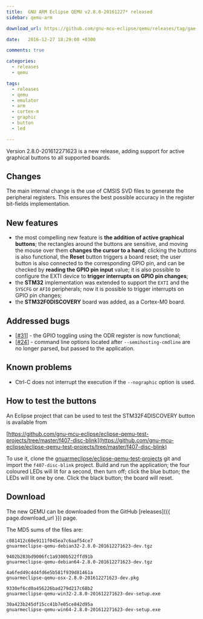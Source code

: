 ```yaml
---
title:  GNU ARM Eclipse QEMU v2.8.0-20161227* released
sidebar: qemu-arm

download_url: https://github.com/gnu-mcu-eclipse/qemu/releases/tag/gae-2.8.0-20161227

date:   2016-12-27 18:29:00 +0300

comments: true

categories:
  - releases
  - qemu

tags:
  - releases
  - qemu
  - emulator
  - arm
  - cortex-m
  - graphic
  - button
  - led

---
```


Version 2.8.0-201612271623 is a new release, adding support for active graphical buttons to all supported boards.

## Changes

The main internal change is the use of CMSIS SVD files to generate the peripheral registers. This ensures the best possible accuracy in the register bit-fields implementation.

## New features

- the most compelling new feature is **the addition of active graphical buttons**; the rectangles around the buttons are sensitive, and moving the mouse over them **changes the cursor to a hand**; clicking the buttons is also functional, the **Reset** button triggers a board reset; the user button is also connected to the corresponding GPIO pin, and can be checked by **reading the GPIO pin input** value; it is also possible to configure the EXTI device to **trigger interrupts on GPIO pin changes**;
- the **STM32** implementation was extended to support the `EXTI` and the `SYSCFG` or `AFIO` peripherals; now it is possible to trigger interrupts on GPIO pin changes;
- the **STM32F0DISCOVERY** board was added, as a Cortex-M0 board.

## Addressed bugs

- [[#31](https://github.com/gnu-mcu-eclipse/qemu/issues/31)] - the GPIO toggling using the ODR register is now functional;
- [[#24](https://github.com/gnu-mcu-eclipse/qemu/issues/24)] - command line options located after `--semihosting-cmdline` are no longer parsed, but passed to the application.

## Known problems

- Ctrl-C does not interrupt the execution if the `--nographic` option is used.

## How to test the buttons

An Eclipse project that can be used to test the STM32F4DISCOVERY button is available from

[https://github.com/gnu-mcu-eclipse/eclipse-qemu-test-projects/tree/master/f407-disc-blink](https://github.com/gnu-mcu-eclipse/eclipse-qemu-test-projects/tree/master/f407-disc-blink)

To use it, clone the [gnuarmeclipse/eclipse-qemu-test-projects](https://github.com/gnu-mcu-eclipse/eclipse-qemu-test-projects) git and import the `f407-disc-blink` project. Build and run the application; the four coloured LEDs will lit for a second, then turn off; click the blue button; the LEDs will lit one by one. Click the black button; the board will reset.

## Download

The new QEMU can be downloaded from the GitHub [releases]({{ page.download_url }}) page.

The MD5 sums of the files are:

```console
c081412c60e9111f045ea7c6aaf54ce7
gnuarmeclipse-qemu-debian32-2.8.0-201612271623-dev.tgz

9402b283bd9006fc1a9300b522ffd91b
gnuarmeclipse-qemu-debian64-2.8.0-201612271623-dev.tgz

4a6fed49c4d4fd6e5b581f939d81461a
gnuarmeclipse-qemu-osx-2.8.0-201612271623-dev.pkg

9330ef6cd0a456226bad279d217c68b2
gnuarmeclipse-qemu-win32-2.8.0-201612271623-dev-setup.exe

30a423b245df15cc41b7e05ce842d95a
gnuarmeclipse-qemu-win64-2.8.0-201612271623-dev-setup.exe

```
